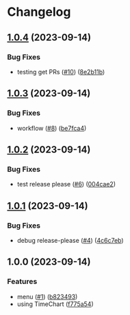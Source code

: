 # Changelog

## [1.0.4](https://github.com/Pehesi97/f1-telemetry-dashboard/compare/v1.0.3...v1.0.4) (2023-09-14)


### Bug Fixes

* testing get PRs ([#10](https://github.com/Pehesi97/f1-telemetry-dashboard/issues/10)) ([8e2b11b](https://github.com/Pehesi97/f1-telemetry-dashboard/commit/8e2b11bad9952123ece9bdab8f69879578cbed0f))

## [1.0.3](https://github.com/Pehesi97/f1-telemetry-dashboard/compare/v1.0.2...v1.0.3) (2023-09-14)


### Bug Fixes

* workflow ([#8](https://github.com/Pehesi97/f1-telemetry-dashboard/issues/8)) ([be7fca4](https://github.com/Pehesi97/f1-telemetry-dashboard/commit/be7fca40da95c776201980576c30bcbcaf3bbf95))

## [1.0.2](https://github.com/Pehesi97/f1-telemetry-dashboard/compare/v1.0.1...v1.0.2) (2023-09-14)


### Bug Fixes

* test release please ([#6](https://github.com/Pehesi97/f1-telemetry-dashboard/issues/6)) ([004cae2](https://github.com/Pehesi97/f1-telemetry-dashboard/commit/004cae22e118c5fde7979649aeaf4ff25ffd8fa6))

## [1.0.1](https://github.com/Pehesi97/f1-telemetry-dashboard/compare/v1.0.0...v1.0.1) (2023-09-14)


### Bug Fixes

* debug release-please ([#4](https://github.com/Pehesi97/f1-telemetry-dashboard/issues/4)) ([4c6c7eb](https://github.com/Pehesi97/f1-telemetry-dashboard/commit/4c6c7eb87f9fb19ee416e5d07b9d229f5299c0ca))

## 1.0.0 (2023-09-14)


### Features

* menu ([#1](https://github.com/Pehesi97/f1-telemetry-dashboard/issues/1)) ([b823493](https://github.com/Pehesi97/f1-telemetry-dashboard/commit/b823493d4da0a5f325871faac092c890533d1a88))
* using TimeChart ([f775a54](https://github.com/Pehesi97/f1-telemetry-dashboard/commit/f775a54ff5f80db27dedbd354db3fea6d56c6567))
